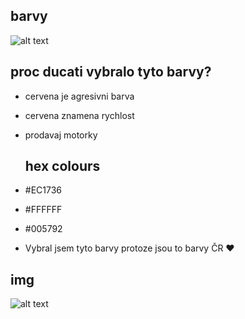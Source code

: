 ## barvy

![alt text](https://upload.wikimedia.org/wikipedia/commons/thumb/3/36/Ducati_red_logo.svg/848px-Ducati_red_logo.svg.png)

## proc ducati vybralo tyto barvy?
- cervena je agresivni barva
- cervena znamena rychlost
- prodavaj motorky

  ## hex colours
- #EC1736
- #FFFFFF
- #005792

- Vybral jsem tyto barvy protoze jsou to barvy ČR ❤️

## img

![alt text](https://upload.wikimedia.org/wikipedia/commons/thumb/0/0f/Pepsi_logo_2014.svg/1509px-Pepsi_logo_2014.svg.png)
